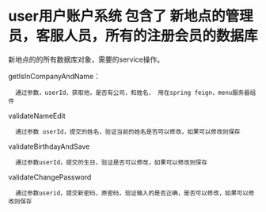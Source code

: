 # user用户账户系统  包含了 新地点的管理员，客服人员，所有的注册会员的数据库

新地点的的所有数据库对象，需要的service操作。

  getIsInCompanyAndName：
  
      通过参数，userId，获取他，是否有公司，和姓名， 用在spring feign，menu服务器组件
      
  validateNameEdit 
  
      通过参数 userId，提交的姓名，验证当前的姓名是否可以修改，如果可以修改则保存
      
  validateBirthdayAndSave
  
      通过参数userId，提交的生日，验证是否可以修改，如果可以修改则保存
      
  validateChangePassword
  
      通过参数userid，提交新密码，原密码，验证输入的是否正确，是否可以修改，如果可以修改则保存
      
   